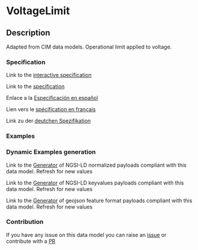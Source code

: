 # VoltageLimit

## Description 

Adapted from CIM data models. Operational limit applied to voltage.
### Specification

Link to the [interactive specification](https://swagger.lab.fiware.org/?url=https://smart-data-models.github.io/dataModel.EnergyCIM/VoltageLimit/swagger.yaml)

Link to the [specification](https://smart-data-models.github.io/dataModel.EnergyCIM/VoltageLimit/doc/spec.md)

Enlace a la [Especificación en español](https://smart-data-models.github.io/dataModel.EnergyCIM/VoltageLimit/doc/spec_ES.md)

Lien vers le [spécification en français](https://smart-data-models.github.io/dataModel.EnergyCIM/VoltageLimit/doc/spec_FR.md)

Link zu der [deutchen Spezifikation](https://smart-data-models.github.io/dataModel.EnergyCIM/VoltageLimit/doc/spec_DE.md)
### Examples
### Dynamic Examples generation

Link to the [Generator](https://smartdatamodels.org/extra/ngsi-ld_generator_v0.92.php?schemaUrl=https://raw.githubusercontent.com/smart-data-models/dataModel.EnergyCIM/master/VoltageLimit/schema.json&email=info@smartdatamodels.org) of NGSI-LD normalized payloads compliant with this data model. Refresh for new values

Link to the [Generator](https://smartdatamodels.org/extra/ngsi-ld_generator_keyvalues_v0.92.php?schemaUrl=https://raw.githubusercontent.com/smart-data-models/dataModel.EnergyCIM/master/VoltageLimit/schema.json&email=info@smartdatamodels.org) of NGSI-LD keyvalues payloads compliant with this data model. Refresh for new values

Link to the [Generator](https://smartdatamodels.org/extra/geojson_features_generator_v1.0.php?schemaUrl=https://raw.githubusercontent.com/smart-data-models/dataModel.EnergyCIM/master/VoltageLimit/schema.json&email=info@smartdatamodels.org) of geojson feature format payloads compliant with this data model. Refresh for new values
### Contribution

 If you have any issue on this data model you can raise an [issue](https://github.com/smart-data-models/dataModel.EnergyCIM/issues)  or contribute with a [PR](https://github.com/smart-data-models/dataModel.EnergyCIM/pulls)